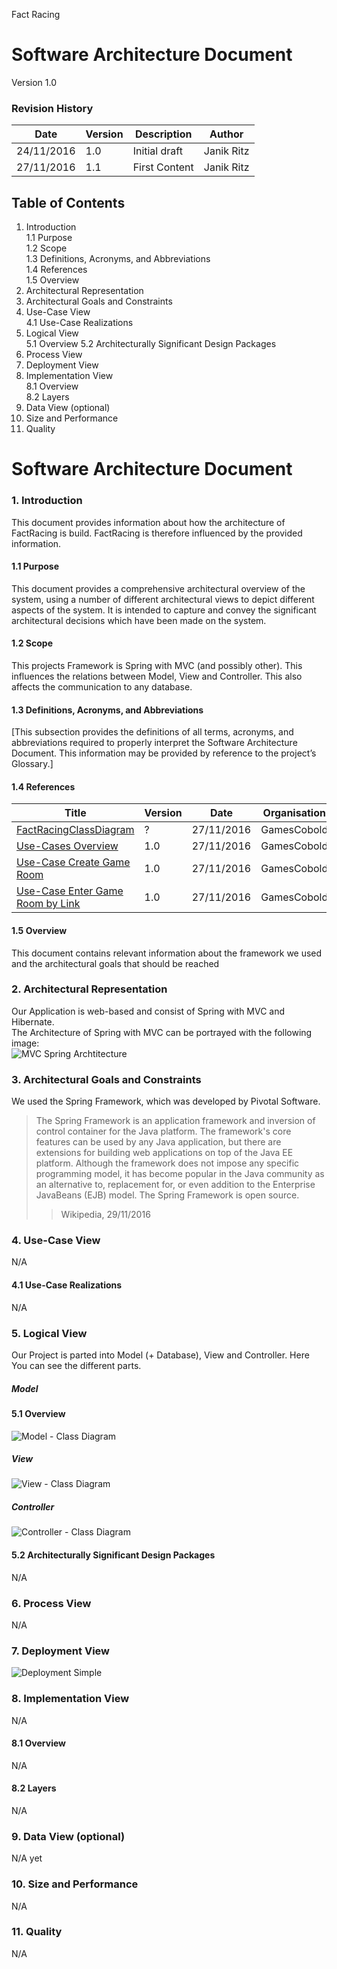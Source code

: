 Fact Racing
# Software Architecture Document

Version 1.0
 
### Revision History
|Date	|Version	|Description	|Author|
|----------|----------|----------|----------|
|24/11/2016|1.0| Initial draft| Janik Ritz|
|27/11/2016|1.1| First Content| Janik Ritz|
	
## Table of Contents
1. Introduction  
    1.1 Purpose  
    1.2 Scope  
    1.3 Definitions, Acronyms, and Abbreviations  
    1.4 References  
    1.5 Overview  
2. Architectural Representation  
3. Architectural Goals and Constraints  
4. Use-Case View  
    4.1 Use-Case Realizations  
5. Logical View  
    5.1 Overview
    5.2 Architecturally Significant Design Packages
6. Process View   
7. Deployment View    
8. Implementation View    
    8.1 Overview  
    8.2 Layers  
9. Data View (optional)  
10. Size and Performance  
11. Quality  
 
# Software Architecture Document 
### 1. Introduction
This document provides information about how the architecture of FactRacing is build. FactRacing is therefore influenced by the provided information.

#### 1.1	Purpose
This document provides a comprehensive architectural overview of the system, using a number of different architectural views to depict different aspects of the system. It is intended to capture and convey the significant architectural decisions which have been made on the system.

#### 1.2	Scope
This projects Framework is Spring with MVC (and possibly other). This influences the relations between Model, View and Controller. This also affects the communication to any database.

#### 1.3	Definitions, Acronyms, and Abbreviations
[This subsection provides the definitions of all terms, acronyms, and abbreviations required to properly interpret the Software Architecture Document.  This information may be provided by reference to the project’s Glossary.]

#### 1.4	References
| Title | Version | Date | Organisation |
|-------|---------|------|--------------|
|[FactRacingClassDiagram](/docs/ClassDiagrams/FactRacingClassDiagram.png)| ? | 27/11/2016 | GamesCobold|
|[Use-Cases Overview](/docs/Use-Cases/Use-Case%20Overview%201.0.png)| 1.0 | 27/11/2016 | GamesCobold|
|[Use-Case Create Game Room](/docs/Use-Cases/Create%20Game%20Room/CreateGameRoomSpecifications.md)| 1.0 | 27/11/2016 | GamesCobold|
|[Use-Case Enter Game Room by Link](/docs/Use-Cases/Enter%20Game%20Room%20By%20Link/UseCase-EnterGameRoomByLink.md)| 1.0 | 27/11/2016 | GamesCobold|

#### 1.5	Overview
This document contains relevant information about the framework we used and the architectural goals that should be reached

### 2.	Architectural Representation
Our Application is web-based and consist of Spring with MVC and Hibernate.  
The Architecture of Spring with MVC can be portrayed with the following image:  
![MVC Spring Archtitecture](/docs/Software_Architecture/MVC-Architecture.png)

### 3.	Architectural Goals and Constraints 
We used the Spring Framework, which was developed by Pivotal Software.
> The Spring Framework is an application framework and inversion of control container for the Java platform. The framework's core features can be used by any Java application, but there are extensions for building web applications on top of the Java EE platform. Although the framework does not impose any specific programming model, it has become popular in the Java community as an alternative to, replacement for, or even addition to the Enterprise JavaBeans (EJB) model. The Spring Framework is open source.
> > Wikipedia, 29/11/2016  

### 4.	Use-Case View 
N/A
#### 4.1	Use-Case Realizations
N/A

### 5.	Logical View
Our Project is parted into Model (+ Database), View and Controller. Here You can see the different parts.  
##### Model
#### 5.1	Overview
![Model - Class Diagram](/docs/ClassDiagrams/FactRacingClassDiagram.png)
##### View
![View - Class Diagram](//TODO)
##### Controller
![Controller - Class Diagram](/docs/ClassDiagrams/ControllerDiagram.png)  
#### 5.2	Architecturally Significant Design Packages
N/A
### 6.	Process View 
N/A
### 7.	Deployment View 
![Deployment Simple](/docs/Software_Architecture/Deployment.png)
### 8.	Implementation View 
N/A
#### 8.1	Overview
N/A
#### 8.2	Layers
N/A
### 9.	Data View (optional)
N/A yet
### 10.	Size and Performance
N/A
### 11.	Quality 
N/A
